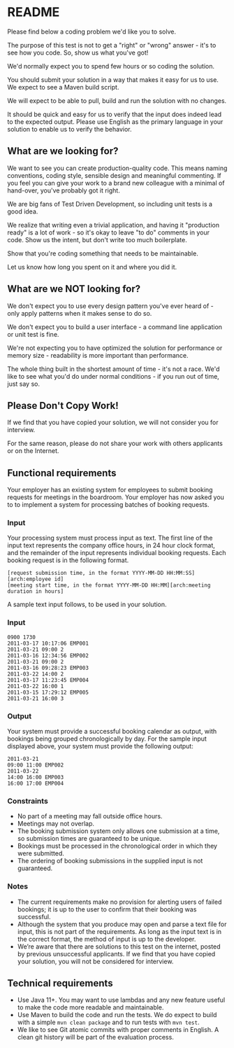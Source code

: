 # README

Please find below a coding problem we'd like you to solve.

The purpose of this test is not to get a "right" or "wrong" answer - it's to see how you code. So, show us what you've got!

We'd normally expect you to spend few hours or so coding the solution.

You should submit your solution in a way that makes it easy for us to use. We expect to see a Maven build script.

We will expect to be able to pull, build and run the solution with no changes.

It should be quick and easy for us to verify that the input does indeed lead to the expected output. Please use English as the primary language in your solution to enable us to verify the behavior.

## What are we looking for?

We want to see you can create production-quality code. This means naming conventions, coding style, sensible design and meaningful commenting. If you feel you can give your work to a brand new colleague with a minimal of hand-over, you've probably got it right.

We are big fans of Test Driven Development, so including unit tests is a good idea.

We realize that writing even a trivial application, and having it "production ready" is a lot of work - so it's okay to leave "to do" comments in your code. Show us the intent, but don't write too much boilerplate.

Show that you're coding something that needs to be maintainable.

Let us know how long you spent on it and where you did it.

## What are we NOT looking for?

We don't expect you to use every design pattern you've ever heard of - only apply patterns when it makes sense to do so.

We don't expect you to build a user interface - a command line application or unit test is fine.

We're not expecting you to have optimized the solution for performance or memory size - readability is more important than performance.

The whole thing built in the shortest amount of time - it's not a race. We'd like to see what you'd do under normal conditions - if you run out of time, just say so.

## Please Don't Copy Work!

If we find that you have copied your solution, we will not consider you for interview.

For the same reason, please do not share your work with others applicants or on the Internet.

## Functional requirements

Your employer has an existing system for employees to submit booking requests for meetings in the boardroom. Your employer has now asked you to to implement a system for processing batches of booking requests.

### Input

Your processing system must process input as text. The first line of the input text represents the company office hours, in 24 hour clock format, and the remainder of the input represents individual booking requests. Each booking request is in the following format.

```
[request submission time, in the format YYYY-MM-DD HH:MM:SS][arch:employee id]
[meeting start time, in the format YYYY-MM-DD HH:MM][arch:meeting duration in hours]
```

A sample text input follows, to be used in your solution.

### Input

```
0900 1730
2011-03-17 10:17:06 EMP001
2011-03-21 09:00 2
2011-03-16 12:34:56 EMP002
2011-03-21 09:00 2
2011-03-16 09:28:23 EMP003
2011-03-22 14:00 2
2011-03-17 11:23:45 EMP004
2011-03-22 16:00 1
2011-03-15 17:29:12 EMP005
2011-03-21 16:00 3
```

### Output

Your system must provide a successful booking calendar as output, with bookings being grouped chronologically by day. For the sample input displayed above, your system must provide the following output:

```
2011-03-21
09:00 11:00 EMP002
2011-03-22
14:00 16:00 EMP003
16:00 17:00 EMP004
```

### Constraints

-   No part of a meeting may fall outside office hours.
-   Meetings may not overlap.
-   The booking submission system only allows one submission at a time, so submission times are guaranteed to be unique.
-   Bookings must be processed in the chronological order in which they were submitted.
-   The ordering of booking submissions in the supplied input is not guaranteed.

### Notes

-   The current requirements make no provision for alerting users of failed bookings; it is up to the user to confirm that their booking was successful.
-   Although the system that you produce may open and parse a text file for input, this is not part of the requirements. As long as the input text is in the correct format, the method of input is up to the developer.
-   We’re aware that there are solutions to this test on the internet, posted by previous unsuccessful applicants. If we find that you have copied your solution, you will not be considered for interview.

## Technical requirements

- Use Java 11+. You may want to use lambdas and any new feature useful to make the code more readable and maintainable.
- Use Maven to build the code and run the tests. We do expect to build with a simple `mvn clean package`  and to run tests with `mvn test`.
- We like to see Git atomic commits with proper comments in English. A clean git history will be part of the evaluation process.
